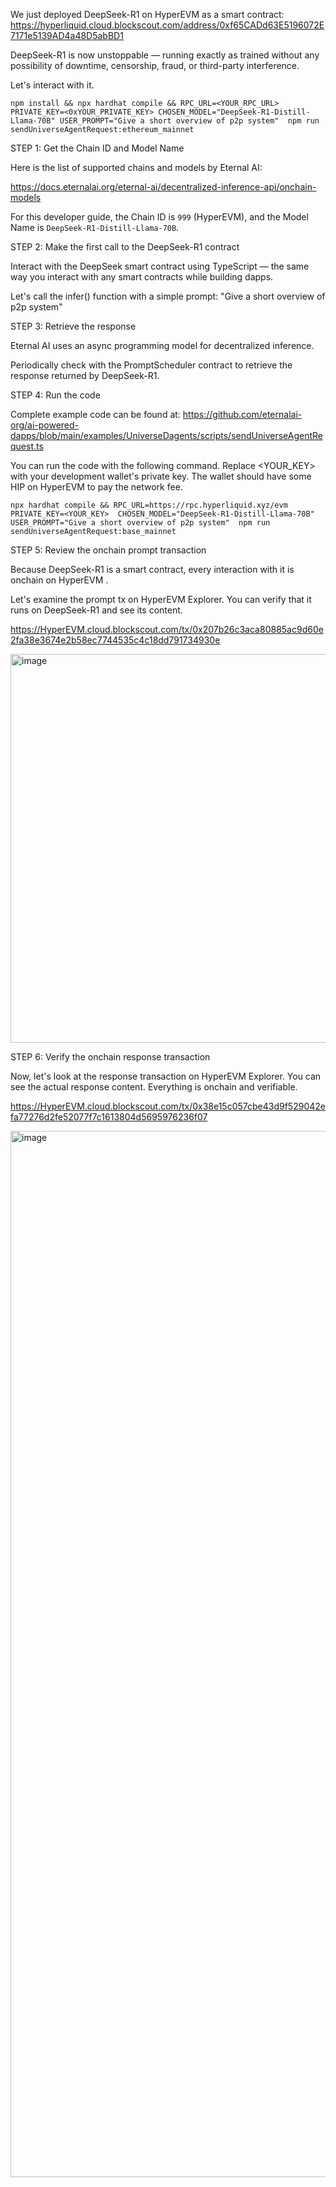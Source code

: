 We just deployed DeepSeek-R1 on HyperEVM as a smart contract: https://hyperliquid.cloud.blockscout.com/address/0xf65CADd63E5196072E7171e5139AD4a48D5abBD1

DeepSeek-R1 is now unstoppable — running exactly as trained without any possibility of downtime, censorship, fraud, or third-party interference.

Let's interact with it.

```
npm install && npx hardhat compile && RPC_URL=<YOUR_RPC_URL> PRIVATE_KEY=<0xYOUR_PRIVATE_KEY> CHOSEN_MODEL="DeepSeek-R1-Distill-Llama-70B" USER_PROMPT="Give a short overview of p2p system"  npm run sendUniverseAgentRequest:ethereum_mainnet

```

STEP 1: Get the Chain ID and Model Name

Here is the list of supported chains and models by Eternal AI:

https://docs.eternalai.org/eternal-ai/decentralized-inference-api/onchain-models 

For this developer guide, the Chain ID is `999` (HyperEVM), and the Model Name is `DeepSeek-R1-Distill-Llama-70B`.

STEP 2: Make the first call to the DeepSeek-R1 contract

Interact with the DeepSeek smart contract using TypeScript — the same way you interact with any smart contracts while building dapps.

Let's call the infer() function with a simple prompt: "Give a short overview of p2p system"

STEP 3: Retrieve the response

Eternal AI uses an async programming model for decentralized inference.

Periodically check with the PromptScheduler contract to retrieve the response returned by DeepSeek-R1.

STEP 4: Run the code

Complete example code can be found at: https://github.com/eternalai-org/ai-powered-dapps/blob/main/examples/UniverseDagents/scripts/sendUniverseAgentRequest.ts

You can run the code with the following command. Replace <YOUR_KEY> with your development wallet's private key. The wallet should have some HIP on HyperEVM to pay the network fee.

```
npx hardhat compile && RPC_URL=https://rpc.hyperliquid.xyz/evm  PRIVATE_KEY=<YOUR_KEY>  CHOSEN_MODEL="DeepSeek-R1-Distill-Llama-70B"  USER_PROMPT="Give a short overview of p2p system"  npm run sendUniverseAgentRequest:base_mainnet
```

STEP 5: Review the onchain prompt transaction

Because DeepSeek-R1 is a smart contract, every interaction with it is onchain on HyperEVM
. 

Let's examine the prompt tx on HyperEVM Explorer. You can verify that it runs on DeepSeek-R1 and see its content.

https://HyperEVM.cloud.blockscout.com/tx/0x207b26c3aca80885ac9d60e2fa38e3674e2b58ec7744535c4c18dd791734930e

<img width="622" alt="image" src="https://github.com/user-attachments/assets/4518b545-a5d1-464a-b52f-2a39c6dc1e29" />

STEP 6: Verify the onchain response transaction

Now, let's look at the response transaction on HyperEVM Explorer. You can see the actual response content. Everything is onchain and verifiable.

https://HyperEVM.cloud.blockscout.com/tx/0x38e15c057cbe43d9f529042efa77276d2fe52077f7c1613804d5695976236f07

<img width="1674" alt="image" src="https://github.com/user-attachments/assets/f39acb55-97bf-49aa-b24d-e366337e347e" />


